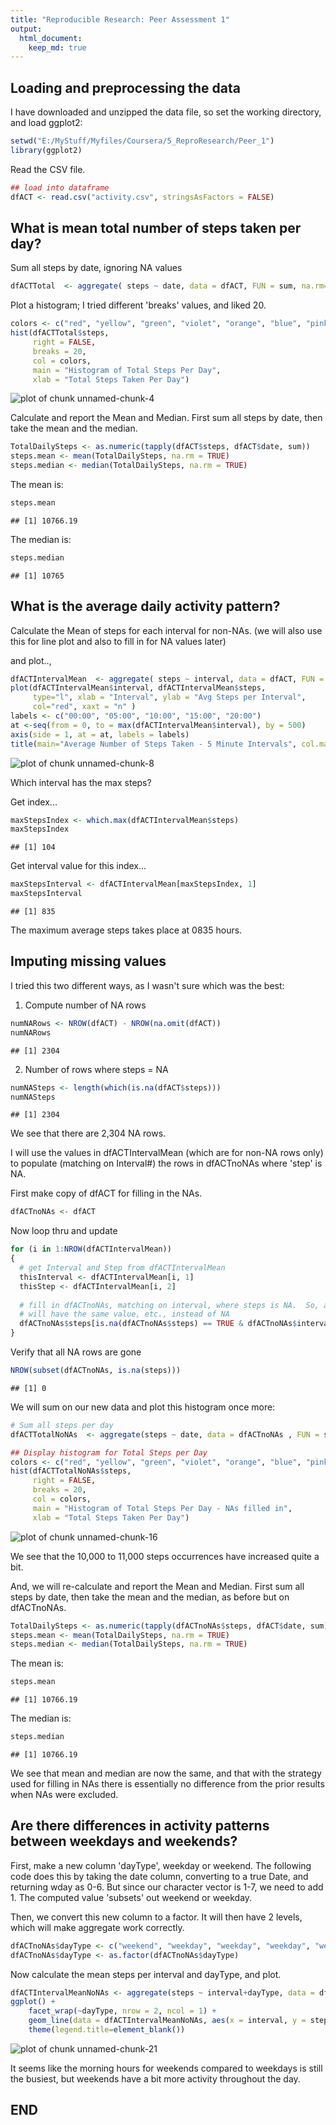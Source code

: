 ```yaml
---
title: "Reproducible Research: Peer Assessment 1"
output: 
  html_document:
    keep_md: true
---
```



## Loading and preprocessing the data

I have downloaded and unzipped the data file, so set the working directory, and load ggplot2:


```r
setwd("E:/MyStuff/Myfiles/Coursera/5_ReproResearch/Peer_1")
library(ggplot2)
```

Read the CSV file.


```r
## load into dataframe
dfACT <- read.csv("activity.csv", stringsAsFactors = FALSE)
```

## What is mean total number of steps taken per day?

Sum all steps by date, ignoring NA values


```r
dfACTTotal  <- aggregate( steps ~ date, data = dfACT, FUN = sum, na.rm=TRUE)
```


Plot a histogram; I tried different 'breaks' values, and liked 20.


```r
colors <- c("red", "yellow", "green", "violet", "orange", "blue", "pink", "cyan")
hist(dfACTTotal$steps,
     right = FALSE,
     breaks = 20,
     col = colors,
     main = "Histogram of Total Steps Per Day",
     xlab = "Total Steps Taken Per Day")
```

![plot of chunk unnamed-chunk-4](figure/unnamed-chunk-4-1.png) 


Calculate and report the Mean and Median.  First sum all steps by date, then take the mean
and the median.


```r
TotalDailySteps <- as.numeric(tapply(dfACT$steps, dfACT$date, sum))
steps.mean <- mean(TotalDailySteps, na.rm = TRUE)
steps.median <- median(TotalDailySteps, na.rm = TRUE)
```

The mean is:

```r
steps.mean
```

```
## [1] 10766.19
```

The median is:

```r
steps.median
```

```
## [1] 10765
```

## What is the average daily activity pattern?

Calculate the Mean of steps for each interval for non-NAs. 
(we will also use this for line plot and also to fill in for NA values later)

and plot..,


```r
dfACTIntervalMean  <- aggregate( steps ~ interval, data = dfACT, FUN = mean, na.rm=TRUE)
plot(dfACTIntervalMean$interval, dfACTIntervalMean$steps, 
     type="l", xlab = "Interval", ylab = "Avg Steps per Interval", 
     col="red", xaxt = "n" )
labels <- c("00:00", "05:00", "10:00", "15:00", "20:00")
at <-seq(from = 0, to = max(dfACTIntervalMean$interval), by = 500)
axis(side = 1, at = at, labels = labels)
title(main="Average Number of Steps Taken - 5 Minute Intervals", col.main="black", font.main=4)
```

![plot of chunk unnamed-chunk-8](figure/unnamed-chunk-8-1.png) 

Which interval has the max steps?

Get index...


```r
maxStepsIndex <- which.max(dfACTIntervalMean$steps)
maxStepsIndex
```

```
## [1] 104
```

Get interval value for this index...


```r
maxStepsInterval <- dfACTIntervalMean[maxStepsIndex, 1]
maxStepsInterval
```

```
## [1] 835
```

The maximum average steps takes place at 0835 hours.


## Imputing missing values

I tried this two different ways, as I wasn't sure which was the best:

1)  Compute number of NA rows


```r
numNARows <- NROW(dfACT) - NROW(na.omit(dfACT))
numNARows
```

```
## [1] 2304
```


2)  Number of rows where steps = NA

```r
numNASteps <- length(which(is.na(dfACT$steps)))
numNASteps
```

```
## [1] 2304
```

We see that there are 2,304 NA rows.


I will use the values in dfACTIntervalMean (which are for non-NA rows only)
to populate (matching on Interval#) the rows in dfACTnoNAs where 'step' is NA.

First make copy of dfACT for filling in the NAs.


```r
dfACTnoNAs <- dfACT
```

Now loop thru and update


```r
for (i in 1:NROW(dfACTIntervalMean))
{
  # get Interval and Step from dfACTIntervalMean
  thisInterval <- dfACTIntervalMean[i, 1]
  thisStep <- dfACTIntervalMean[i, 2]
  
  # fill in dfACTnoNAs, matching on interval, where steps is NA.  So, all interval = 0
  # will have the same value, etc., instead of NA
  dfACTnoNAs$steps[is.na(dfACTnoNAs$steps) == TRUE & dfACTnoNAs$interval == thisInterval] <- thisStep
}
```

Verify that all NA rows are gone


```r
NROW(subset(dfACTnoNAs, is.na(steps)))
```

```
## [1] 0
```


We will sum on our new data and plot this histogram once more:


```r
# Sum all steps per day
dfACTTotalNoNAs  <- aggregate(steps ~ date, data = dfACTnoNAs , FUN = sum)

## Display histogram for Total Steps per Day
colors <- c("red", "yellow", "green", "violet", "orange", "blue", "pink", "cyan")
hist(dfACTTotalNoNAs$steps,
     right = FALSE,
     breaks = 20,
     col = colors,
     main = "Histogram of Total Steps Per Day - NAs filled in",
     xlab = "Total Steps Taken Per Day")
```

![plot of chunk unnamed-chunk-16](figure/unnamed-chunk-16-1.png) 

We see that the 10,000 to 11,000 steps occurrences have increased quite a bit.

And, we will re-calculate and report the Mean and Median.  First sum all steps by date, then take the mean and the median, as before but on dfACTnoNAs.


```r
TotalDailySteps <- as.numeric(tapply(dfACTnoNAs$steps, dfACT$date, sum))
steps.mean <- mean(TotalDailySteps, na.rm = TRUE)
steps.median <- median(TotalDailySteps, na.rm = TRUE)
```

The mean is:

```r
steps.mean
```

```
## [1] 10766.19
```

The median is:

```r
steps.median
```

```
## [1] 10766.19
```

We see that mean and median are now the same, and that with the strategy used for filling in NAs 
there is essentially no difference from the prior results when NAs were excluded.

## Are there differences in activity patterns between weekdays and weekends?

First, make a new column 'dayType', weekday or weekend.  The following code does this
by taking the date column, converting to a true Date, and returning wday as 0-6.  But since
our character vector is 1-7, we need to add 1.  The computed value 'subsets' out weekend or weekday.

Then, we convert this new column to a factor.  It will then have 2 levels, which will make aggregate work correctly.


```r
dfACTnoNAs$dayType <- c("weekend", "weekday", "weekday", "weekday", "weekday", "weekday", "weekend")[as.POSIXlt(dfACTnoNAs$date)$wday + 1]
dfACTnoNAs$dayType <- as.factor(dfACTnoNAs$dayType)
```

Now calculate the mean steps per interval and dayType, and plot.


```r
dfACTIntervalMeanNoNAs <- aggregate(steps ~ interval+dayType, data = dfACTnoNAs, FUN = mean)
ggplot() +
    facet_wrap(~dayType, nrow = 2, ncol = 1) +
    geom_line(data = dfACTIntervalMeanNoNAs, aes(x = interval, y = steps, color = "red")) +
    theme(legend.title=element_blank())
```

![plot of chunk unnamed-chunk-21](figure/unnamed-chunk-21-1.png) 

It seems like the morning hours for weekends compared to weekdays is still the busiest, but weekends have a bit more activity throughout the day.

## END

